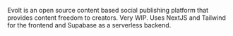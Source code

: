 Evolt is an open source content based social publishing platform that provides content freedom to creators. Very WIP. Uses NextJS and Tailwind for the frontend and Supabase as a serverless backend.
